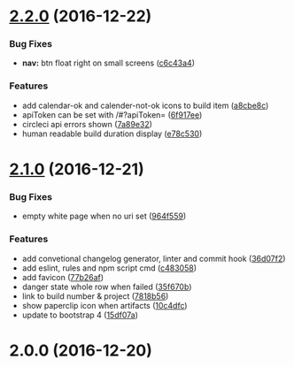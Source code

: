 <a name="2.2.0"></a>
# [2.2.0](https://github.com/ephigenia/circleboard2/compare/v2.1.0...v2.2.0) (2016-12-22)


### Bug Fixes

* **nav:** btn float right on small screens ([c6c43a4](https://github.com/ephigenia/circleboard2/commit/c6c43a4))


### Features

* add calendar-ok and calender-not-ok icons to build item ([a8cbe8c](https://github.com/ephigenia/circleboard2/commit/a8cbe8c))
* apiToken can be set with /#?apiToken=<value> ([6f917ee](https://github.com/ephigenia/circleboard2/commit/6f917ee))
* circleci api errors shown ([7a89e32](https://github.com/ephigenia/circleboard2/commit/7a89e32))
* human readable build duration display ([e78c530](https://github.com/ephigenia/circleboard2/commit/e78c530))



<a name="2.1.0"></a>
# [2.1.0](https://github.com/ephigenia/circleboard2/compare/v2.0.0...v2.1.0) (2016-12-21)


### Bug Fixes

* empty white page when no uri set ([964f559](https://github.com/ephigenia/circleboard2/commit/964f559))


### Features

* add convetional changelog generator, linter and commit hook ([36d07f2](https://github.com/ephigenia/circleboard2/commit/36d07f2))
* add eslint, rules and npm script cmd ([c483058](https://github.com/ephigenia/circleboard2/commit/c483058))
* add favicon ([77b26af](https://github.com/ephigenia/circleboard2/commit/77b26af))
* danger state whole row when failed ([35f670b](https://github.com/ephigenia/circleboard2/commit/35f670b))
* link to build number & project ([7818b56](https://github.com/ephigenia/circleboard2/commit/7818b56))
* show paperclip icon when artifacts ([10c4dfc](https://github.com/ephigenia/circleboard2/commit/10c4dfc))
* update to bootstrap 4 ([15df07a](https://github.com/ephigenia/circleboard2/commit/15df07a))



<a name="2.0.0"></a>
# 2.0.0 (2016-12-20)



